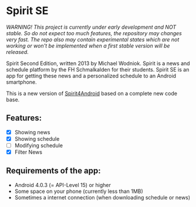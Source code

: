 Spirit SE
=========

*WARNING! This project is currently under early development and NOT stable. So
do not expect too much features, the repository may changes very fast. The repo 
also may contain experimental states which are not working or won't be 
implemented when a first stable version will be released.*

Spirit Second Edition, written 2013 by Michael Wodniok.
Spirit is a news and schedule platform by the FH Schmalkalden for their 
students. Spirit SE is an app for getting these news and a personalized schedule
to an Android smartphone.

This is a new version of
[Spirit4Android](https://github.com/michiRoxx/Spirit4Android) based on a 
complete new code base.

Features:
---------
- [X] Showing news
- [X] Showing schedule
- [ ] Modifying schedule
- [X] Filter News

Requirements of the app:
------------------------
- Android 4.0.3 (= API-Level 15) or higher
- Some space on your phone (currently less than 1MB)
- Sometimes a internet connection (when downloading schedule or news)